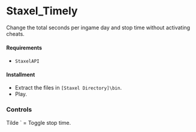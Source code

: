 # Staxel_Timely
Change the total seconds per ingame day and stop time without activating cheats.


#### Requirements
* `StaxelAPI`

#### Installment
* Extract the files in `[Staxel Directory]\bin`.
* Play.


### Controls

Tilde ` = Toggle stop time.
